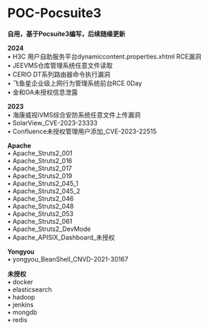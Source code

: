 # POC-Pocsuite3
**自用，基于Pocsuite3编写，后续随缘更新**

**2024**  
• H3C 用户自助服务平台dynamiccontent.properties.xhtml RCE漏洞  
• JEEVMS仓库管理系统任意文件读取  
• CERIO DT系列路由器命令执行漏洞  
• 飞鱼星企业级上网行为管理系统前台RCE 0Day  
• 金和OA未授权信息泄露  

**2023**  
• 海康威视iVMS综合安防系统任意文件上传漏洞  
• SolarView_CVE-2023-23333  
• Confluence未授权管理用户添加_CVE-2023-22515  

**Apache**  
• Apache_Struts2_001  
• Apache_Struts2_016  
• Apache_Struts2_017  
• Apache_Struts2_019  
• Apache_Struts2_045_1  
• Apache_Struts2_045_2  
• Apache_Struts2_046  
• Apache_Struts2_048  
• Apache_Struts2_053  
• Apache_Struts2_061  
• Apache_Struts2_DevMode  
• Apache_APISIX_Dashboard_未授权  

**Yongyou**  
• yongyou_BeanShell_CNVD-2021-30167  

**未授权**  
• docker  
• elasticsearch  
• hadoop  
• jenkins  
• mongdb  
• redis  
